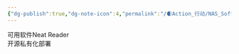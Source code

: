 ```yaml
---
{"dg-publish":true,"dg-note-icon":4,"permalink":"/🌒Action_行动/NAS_Soft/个人图书管理系统/","dgPassFrontmatter":true,"noteIcon":4,"created":"2024-08-31T17:09:59.162+08:00","updated":"2024-08-31T17:19:57.681+08:00"}
---
```


可用软件Neat Reader  
开源私有化部署

